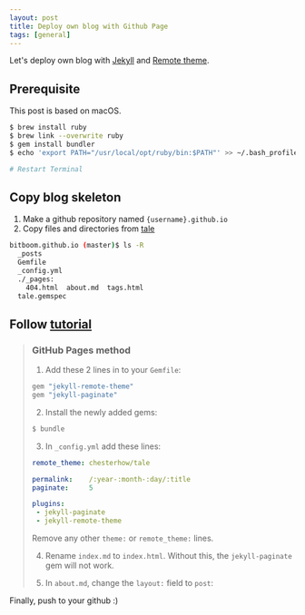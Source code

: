 ```yaml
---
layout: post
title: Deploy own blog with Github Page
tags: [general]
---
```


Let's deploy own blog
with [Jekyll](https://jekyllrb.com/)
and [Remote theme](https://github.com/chesterhow/tale).

## Prerequisite
This post is based on macOS.

```sh
$ brew install ruby
$ brew link --overwrite ruby
$ gem install bundler
$ echo 'export PATH="/usr/local/opt/ruby/bin:$PATH"' >> ~/.bash_profile

# Restart Terminal
```

## Copy blog skeleton
1. Make a github repository named `{username}.github.io`
2. Copy files and directories from [tale](https://github.com/chesterhow/tale)

```sh
bitboom.github.io (master)$ ls -R
  _posts
  Gemfile
  _config.yml
  ./_pages:
    404.html  about.md  tags.html
  tale.gemspec
```

## Follow [tutorial](https://github.com/chesterhow/tale/blob/master/README.md)

> ### GitHub Pages method
> 1. Add these 2 lines in to your `Gemfile`:
> 
> ```ruby
> gem "jekyll-remote-theme"
> gem "jekyll-paginate"
> ```
> 
> 2. Install the newly added gems:
>
> ```bash
> $ bundle
> ```
> 
> 3. In `_config.yml` add these lines:
>
> ```yaml
> remote_theme: chesterhow/tale
> 
> permalink:    /:year-:month-:day/:title
> paginate:     5
>
> plugins:
>  - jekyll-paginate
>  - jekyll-remote-theme
> ```
>
> Remove any other `theme:` or `remote_theme:` lines.
>
> 4. Rename `index.md` to `index.html`. Without this, the `jekyll-paginate` gem will not work.
>
> 5. In `about.md`, change the `layout:` field to `post`:

Finally, push to your github :)
